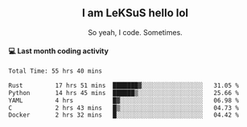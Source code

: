 <h2 align="center">I am LeKSuS hello lol</h2>
<p align="center">So yeah, I code. Sometimes.</p>

#### :computer: Last month coding activity
<!--START_SECTION:waka-->

```txt
Total Time: 55 hrs 40 mins

Rust         17 hrs 51 mins  ███████▓░░░░░░░░░░░░░░░░░   31.05 %
Python       14 hrs 45 mins  ██████▒░░░░░░░░░░░░░░░░░░   25.66 %
YAML         4 hrs           █▓░░░░░░░░░░░░░░░░░░░░░░░   06.98 %
C            2 hrs 43 mins   █▒░░░░░░░░░░░░░░░░░░░░░░░   04.73 %
Docker       2 hrs 32 mins   █░░░░░░░░░░░░░░░░░░░░░░░░   04.42 %
```

<!--END_SECTION:waka-->
